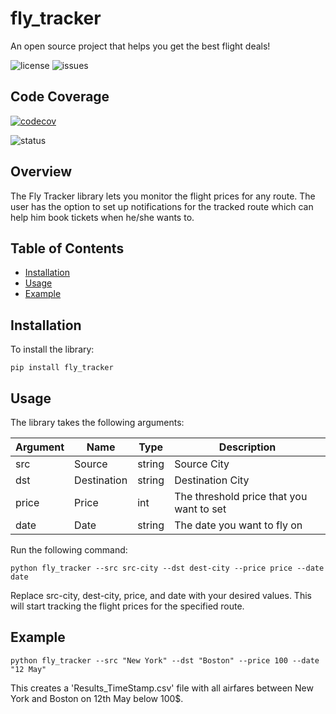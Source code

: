 # fly_tracker
An open source project that helps you get the best flight deals!

![license](https://img.shields.io/github/license/Ritik3111/fly_tracker)
![issues](https://img.shields.io/github/issues/Ritik3111/fly_tracker)

## Code Coverage

[![codecov](https://codecov.io/gh/Ritik3111/fly_tracker/branch/main/graph/badge.svg)](https://codecov.io/gh/Ritik3111/fly_tracker)

![status](https://img.shields.io/github/actions/workflow/status/Ritik3111/fly_tracker/setup.yml)

## Overview

The Fly Tracker library lets you monitor the flight prices for any route.
The user has the option to set up notifications for the tracked route which can help him book tickets when he/she wants to.

## Table of Contents

- [Installation](#Installation)
- [Usage](#Usage) 
- [Example](#Example)

## Installation 

To install the library: 

`pip install fly_tracker`

## Usage

The library takes the following arguments:

| Argument | Name | Type | Description
| -------- | -------- | -------- | -------- |
| src | Source | string | Source City |
| dst | Destination | string |Destination City|
| price | Price | int |The threshold price that you want to set|
| date | Date | string | The date you want to fly on |

Run the following command:

`python fly_tracker --src src-city --dst dest-city --price price --date date`

Replace src-city, dest-city, price, and date with your desired values. This will start tracking the flight prices for the specified route.

## Example

`python fly_tracker --src "New York" --dst "Boston" --price 100 --date "12 May"`

This creates a 'Results_TimeStamp.csv' file with all airfares between New York and Boston on 12th May below 100$.
